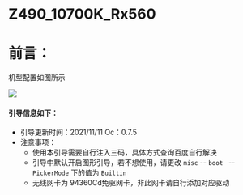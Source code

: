# Z490_10700K_Rx560

# 前言：

机型配置如图所示

![](https://s3.bmp.ovh/imgs/2021/11/96f3016882f481eb.png)



#### 引导信息如下：

+ 引导更新时间：2021/11/11     Oc：0.7.5
+ 注意事项：
  + 使用本引导需要自行注入三码，具体方式查询百度自行解决
  + 引导中默认开启图形引导，若不想使用，请更改 `misc`  -- `boot `  --  `PickerMode` 下的值为 `Builtin`
  + 无线网卡为 94360Cd免驱网卡，非此网卡请自行添加对应驱动
